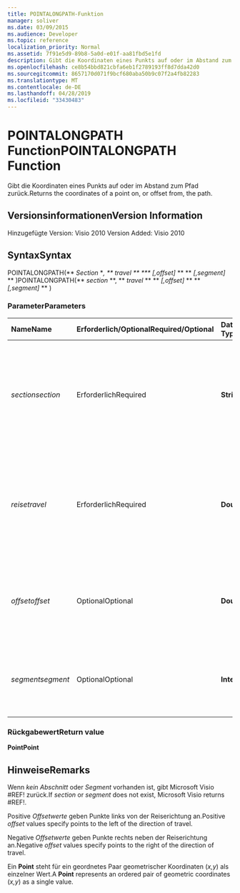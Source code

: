 ```yaml
---
title: POINTALONGPATH-Funktion
manager: soliver
ms.date: 03/09/2015
ms.audience: Developer
ms.topic: reference
localization_priority: Normal
ms.assetid: 7f91e5d9-89b8-5a0d-e01f-aa81fbd5e1fd
description: Gibt die Koordinaten eines Punkts auf oder im Abstand zum Pfad zurück.
ms.openlocfilehash: ce8b54bbd821cbfa6eb1f2789193ff8d7dda42d0
ms.sourcegitcommit: 8657170d071f9bcf680aba50b9c07f2a4fb82283
ms.translationtype: MT
ms.contentlocale: de-DE
ms.lasthandoff: 04/28/2019
ms.locfileid: "33430483"
---
```

# <a name="pointalongpath-function"></a><span data-ttu-id="5b457-103">POINTALONGPATH Function</span><span class="sxs-lookup"><span data-stu-id="5b457-103">POINTALONGPATH Function</span></span>

<span data-ttu-id="5b457-104">Gibt die Koordinaten eines Punkts auf oder im Abstand zum Pfad zurück.</span><span class="sxs-lookup"><span data-stu-id="5b457-104">Returns the coordinates of a point on, or offset from, the path.</span></span>
  
## <a name="version-information"></a><span data-ttu-id="5b457-105">Versionsinformationen</span><span class="sxs-lookup"><span data-stu-id="5b457-105">Version Information</span></span>

<span data-ttu-id="5b457-106">Hinzugefügte Version: Visio 2010
</span><span class="sxs-lookup"><span data-stu-id="5b457-106">Version Added: Visio 2010</span></span> 
  
## <a name="syntax"></a><span data-ttu-id="5b457-107">Syntax</span><span class="sxs-lookup"><span data-stu-id="5b457-107">Syntax</span></span>

<span data-ttu-id="5b457-108">POINTALONGPATH(\*\* *Section* \**, \*\* *travel* \*\* \*\*\* [,offset]* \*\* \*\* *[,segment]* \*\* )</span><span class="sxs-lookup"><span data-stu-id="5b457-108">POINTALONGPATH(\*\* *section* \*\*, \*\* *travel* \*\* \*\* *[,offset]* \*\* \*\* *[,segment]* \*\* )</span></span> 
  
### <a name="parameters"></a><span data-ttu-id="5b457-109">Parameter</span><span class="sxs-lookup"><span data-stu-id="5b457-109">Parameters</span></span>

|<span data-ttu-id="5b457-110">**Name**</span><span class="sxs-lookup"><span data-stu-id="5b457-110">**Name**</span></span>|<span data-ttu-id="5b457-111">**Erforderlich/Optional**</span><span class="sxs-lookup"><span data-stu-id="5b457-111">**Required/Optional**</span></span>|<span data-ttu-id="5b457-112">**Datentyp**</span><span class="sxs-lookup"><span data-stu-id="5b457-112">**Data Type**</span></span>|<span data-ttu-id="5b457-113">**Beschreibung**</span><span class="sxs-lookup"><span data-stu-id="5b457-113">**Description**</span></span>|
|:-----|:-----|:-----|:-----|
| <span data-ttu-id="5b457-114">_section_</span><span class="sxs-lookup"><span data-stu-id="5b457-114">_section_</span></span> <br/> |<span data-ttu-id="5b457-115">Erforderlich</span><span class="sxs-lookup"><span data-stu-id="5b457-115">Required</span></span>  <br/> |<span data-ttu-id="5b457-116">**String**</span><span class="sxs-lookup"><span data-stu-id="5b457-116">**String**</span></span> <br/> |<span data-ttu-id="5b457-117">Der Abschnitt "Geometrie", der den Pfad darstellt, angegeben mit einer Referenz auf dessen Zelle "Path" (z. B. Geometrie1.Path).</span><span class="sxs-lookup"><span data-stu-id="5b457-117">The Geometry section that represents the path, specified by a reference to its Path cell (for example, Geometry1.Path).</span></span>  <br/> |
| <span data-ttu-id="5b457-118">_reise_</span><span class="sxs-lookup"><span data-stu-id="5b457-118">_travel_</span></span> <br/> |<span data-ttu-id="5b457-119">Erforderlich</span><span class="sxs-lookup"><span data-stu-id="5b457-119">Required</span></span>  <br/> |<span data-ttu-id="5b457-120">**Double**</span><span class="sxs-lookup"><span data-stu-id="5b457-120">**Double**</span></span> <br/> |<span data-ttu-id="5b457-p101">Der Prozentsatz entlang des durchlaufenen Pfads vom Anfangs- zum Endpunkt, der den Punkt bezeichnet. Muss zwischen 0 und 1 liegen.</span><span class="sxs-lookup"><span data-stu-id="5b457-p101">The percentage of the path traversed, from the begin point to the end point that identifies the point. Must be between 0 and 1.</span></span>  <br/> |
| <span data-ttu-id="5b457-123">_offset_</span><span class="sxs-lookup"><span data-stu-id="5b457-123">_offset_</span></span> <br/> |<span data-ttu-id="5b457-124">Optional</span><span class="sxs-lookup"><span data-stu-id="5b457-124">Optional</span></span>  <br/> |<span data-ttu-id="5b457-125">**Double**</span><span class="sxs-lookup"><span data-stu-id="5b457-125">**Double**</span></span> <br/> |<span data-ttu-id="5b457-p102">Der Abstand, um den der Punkt vom Pfad abgesetzt ist. Weitere Informationen finden Sie unter "Anmerkungen".</span><span class="sxs-lookup"><span data-stu-id="5b457-p102">The distance that the point is offset from the path. See Remarks for more information.</span></span>  <br/> |
| <span data-ttu-id="5b457-128">_segment_</span><span class="sxs-lookup"><span data-stu-id="5b457-128">_segment_</span></span> <br/> |<span data-ttu-id="5b457-129">Optional</span><span class="sxs-lookup"><span data-stu-id="5b457-129">Optional</span></span>  <br/> |<span data-ttu-id="5b457-130">**Integer**</span><span class="sxs-lookup"><span data-stu-id="5b457-130">**Integer**</span></span> <br/> |<span data-ttu-id="5b457-131">Das auf 1 basierende Segment des Pfads, in dem die Koordinaten berechnet werden sollen.</span><span class="sxs-lookup"><span data-stu-id="5b457-131">The 1-based segment of the path in which to calculate the coordinates.</span></span>  <br/> |
   
### <a name="return-value"></a><span data-ttu-id="5b457-132">Rückgabewert</span><span class="sxs-lookup"><span data-stu-id="5b457-132">Return value</span></span>

 <span data-ttu-id="5b457-133">**Point**</span><span class="sxs-lookup"><span data-stu-id="5b457-133">**Point**</span></span>
  
## <a name="remarks"></a><span data-ttu-id="5b457-134">Hinweise</span><span class="sxs-lookup"><span data-stu-id="5b457-134">Remarks</span></span>

<span data-ttu-id="5b457-135">Wenn _kein Abschnitt_ oder _Segment_ vorhanden ist, gibt Microsoft Visio #REF! zurück.</span><span class="sxs-lookup"><span data-stu-id="5b457-135">If  _section_ or  _segment_ does not exist, Microsoft Visio returns #REF!.</span></span> 
  
<span data-ttu-id="5b457-136">Positive  *Offsetwerte*  geben Punkte links von der Reiserichtung an.</span><span class="sxs-lookup"><span data-stu-id="5b457-136">Positive  *offset*  values specify points to the left of the direction of travel.</span></span> 
  
<span data-ttu-id="5b457-137">Negative  *Offsetwerte*  geben Punkte rechts neben der Reiserichtung an.</span><span class="sxs-lookup"><span data-stu-id="5b457-137">Negative  *offset*  values specify points to the right of the direction of travel.</span></span> 
  
<span data-ttu-id="5b457-138">Ein **Point** steht für ein geordnetes Paar geometrischer Koordinaten (*x,y*) als einzelner Wert.</span><span class="sxs-lookup"><span data-stu-id="5b457-138">A **Point** represents an ordered pair of geometric coordinates (*x,y*) as a single value.</span></span> 
  


